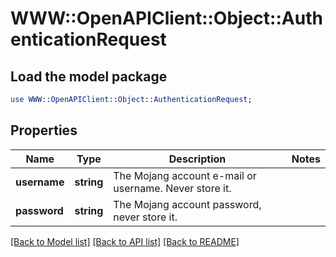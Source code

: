# WWW::OpenAPIClient::Object::AuthenticationRequest

## Load the model package
```perl
use WWW::OpenAPIClient::Object::AuthenticationRequest;
```

## Properties
Name | Type | Description | Notes
------------ | ------------- | ------------- | -------------
**username** | **string** | The Mojang account e-mail or username. Never store it. | 
**password** | **string** | The Mojang account password, never store it. | 

[[Back to Model list]](../README.md#documentation-for-models) [[Back to API list]](../README.md#documentation-for-api-endpoints) [[Back to README]](../README.md)


